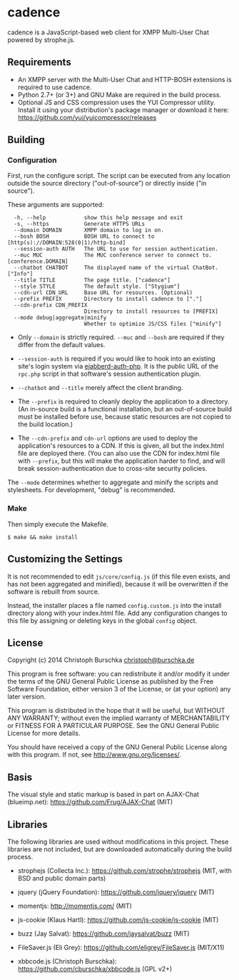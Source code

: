 cadence
=======

cadence is a JavaScript-based web client for XMPP Multi-User Chat
powered by strophe.js.

Requirements
------------

* An XMPP server with the Multi-User Chat and HTTP-BOSH extensions
  is required to use cadence.
* Python 2.7+ (or 3+) and GNU Make are required in the build process.
* Optional JS and CSS compression uses the YUI Compressor utility.
  Install it using your distribution's package manager or download
  it here: https://github.com/yui/yuicompressor/releases

Building
--------

### Configuration

First, run the configure script. The script can be executed from any
location outside the source directory ("out-of-source") or directly inside
("in source").

These arguments are supported:

```
  -h, --help            show this help message and exit
  -s, --https           Generate HTTPS URLs
  --domain DOMAIN       XMPP domain to log in on.
  --bosh BOSH           BOSH URL to connect to [http(s)://DOMAIN:528(0|1)/http-bind]
  --session-auth AUTH   The URL to use for session authentication.
  --muc MUC             The MUC conference server to connect to. [conference.DOMAIN]
  --chatbot CHATBOT     The displayed name of the virtual ChatBot. ["Info"]
  --title TITLE         The page title. ["cadence"]
  --style STYLE         The default style. ["Stygium"]
  --cdn-url CDN_URL     Base URL for resources. (Optional)
  --prefix PREFIX       Directory to install cadence to ["."]
  --cdn-prefix CDN_PREFIX
                        Directory to install resources to [PREFIX]
  --mode debug|aggregate|minify
                        Whether to optimize JS/CSS files ["minify"]
```

* Only `--domain` is strictly required. `--muc` and `--bosh` are required if
  they differ from the default values.

* `--session-auth` is required if you would like to hook into an existing site's login
  system via [ejabberd-auth-php](https://github.com/cburschka/ejabberd-auth-php). It is
  the public URL of the `rpc.php` script in that software's session authentication plugin.

* `--chatbot` and `--title` merely affect the client branding.

* The `--prefix` is required to cleanly deploy the application to a directory.
  (An in-source build is a functional installation, but an out-of-source build must
  be installed before use, because static resources are not copied to the build location.)

* The `--cdn-prefix` and `cdn-url` options are used to deploy the application's resources
  to a CDN. If this is given, all but the index.html file are deployed there.
  (You can also use the CDN for index.html file with `--prefix`, but this will make
  the application harder to find, and will break session-authentication due to
  cross-site security policies.

The `--mode` determines whether to aggregate and minify the scripts and stylesheets.
For development, "debug" is recommended.

### Make

Then simply execute the Makefile.

    $ make && make install

Customizing the Settings
------------------------

It is not recommended to edit `js/core/config.js` (if this file even exists, and has
not been aggregated and minified), because it will be overwritten if the software
is rebuilt from source.

Instead, the installer places a file named `config.custom.js` into the install directory
along with your index.html file. Add any configuration changes to this file
by assigning or deleting keys in the global `config` object.

License
-------

Copyright (c) 2014 Christoph Burschka <christoph@burschka.de>

This program is free software: you can redistribute it and/or modify
it under the terms of the GNU General Public License as published by
the Free Software Foundation, either version 3 of the License, or
(at your option) any later version.

This program is distributed in the hope that it will be useful,
but WITHOUT ANY WARRANTY; without even the implied warranty of
MERCHANTABILITY or FITNESS FOR A PARTICULAR PURPOSE.  See the
GNU General Public License for more details.

You should have received a copy of the GNU General Public License
along with this program.  If not, see <http://www.gnu.org/licenses/>.

Basis
-----

The visual style and static markup is based in part on
AJAX-Chat (blueimp.net): https://github.com/Frug/AJAX-Chat
(MIT)


Libraries
---------

The following libraries are used without modifications in this project.
These libraries are not included, but are downloaded automatically
during the build process.

   * strophejs (Collecta Inc.): https://github.com/strophe/strophejs
     (MIT, with BSD and public domain parts)

   * jquery (jQuery Foundation): https://github.com/jquery/jquery
     (MIT)

   * momentjs: http://momentjs.com/ (MIT)

   * js-cookie (Klaus Hartl): https://github.com/js-cookie/js-cookie
     (MIT)

   * buzz (Jay Salvat): https://github.com/jaysalvat/buzz
     (MIT)

   * FileSaver.js (Eli Grey): https://github.com/eligrey/FileSaver.js
     (MIT/X11)

   * xbbcode.js (Christoph Burschka): https://github.com/cburschka/xbbcode.js
     (GPL v2+)
